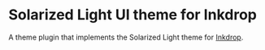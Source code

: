 # Solarized Light UI theme for Inkdrop

A theme plugin that implements the Solarized Light theme for [Inkdrop](https://www.inkdrop.app/).

